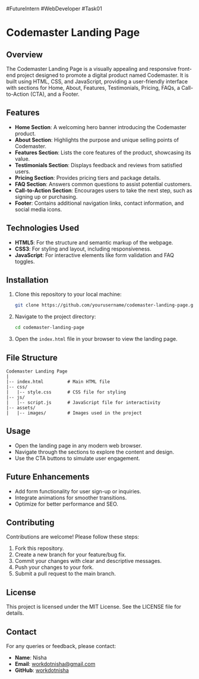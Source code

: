 #FutureIntern #WebDeveloper #Task01

# Codemaster Landing Page

## Overview
The Codemaster Landing Page is a visually appealing and responsive front-end project designed to promote a digital product named Codemaster. It is built using HTML, CSS, and JavaScript, providing a user-friendly interface with sections for Home, About, Features, Testimonials, Pricing, FAQs, a Call-to-Action (CTA), and a Footer.

## Features
- **Home Section**: A welcoming hero banner introducing the Codemaster product.
- **About Section**: Highlights the purpose and unique selling points of Codemaster.
- **Features Section**: Lists the core features of the product, showcasing its value.
- **Testimonials Section**: Displays feedback and reviews from satisfied users.
- **Pricing Section**: Provides pricing tiers and package details.
- **FAQ Section**: Answers common questions to assist potential customers.
- **Call-to-Action Section**: Encourages users to take the next step, such as signing up or purchasing.
- **Footer**: Contains additional navigation links, contact information, and social media icons.

## Technologies Used
- **HTML5**: For the structure and semantic markup of the webpage.
- **CSS3**: For styling and layout, including responsiveness.
- **JavaScript**: For interactive elements like form validation and FAQ toggles.

## Installation
1. Clone this repository to your local machine:
   ```bash
   git clone https://github.com/yourusername/codemaster-landing-page.git
   ```
2. Navigate to the project directory:
   ```bash
   cd codemaster-landing-page
   ```
3. Open the `index.html` file in your browser to view the landing page.

## File Structure
```
Codemaster Landing Page
|
|-- index.html         # Main HTML file
|-- css/
|   |-- style.css      # CSS file for styling
|-- js/
|   |-- script.js      # JavaScript file for interactivity
|-- assets/
|   |-- images/        # Images used in the project
```

## Usage
- Open the landing page in any modern web browser.
- Navigate through the sections to explore the content and design.
- Use the CTA buttons to simulate user engagement.

## Future Enhancements
- Add form functionality for user sign-up or inquiries.
- Integrate animations for smoother transitions.
- Optimize for better performance and SEO.

## Contributing
Contributions are welcome! Please follow these steps:
1. Fork this repository.
2. Create a new branch for your feature/bug fix.
3. Commit your changes with clear and descriptive messages.
4. Push your changes to your fork.
5. Submit a pull request to the main branch.

## License
This project is licensed under the MIT License. See the LICENSE file for details.

## Contact
For any queries or feedback, please contact:
- **Name**: Nisha
- **Email**: workdotnisha@gmail.com
- **GitHub**: [workdotnisha](https://github.com/workdotnisha)

